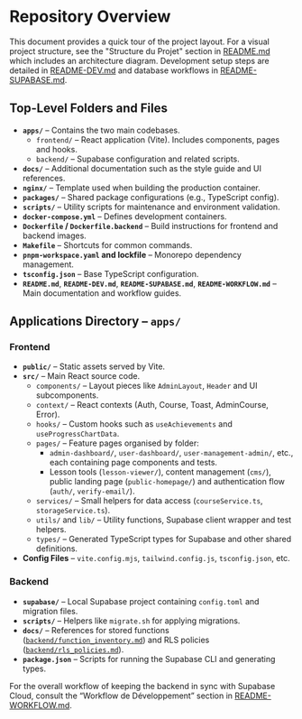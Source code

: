 # Repository Overview

This document provides a quick tour of the project layout. For a visual project structure, see the "Structure du Projet" section in [README.md](../README.md) which includes an architecture diagram. Development setup steps are detailed in [README-DEV.md](../README-DEV.md) and database workflows in [README-SUPABASE.md](../README-SUPABASE.md).

## Top-Level Folders and Files

- **`apps/`** – Contains the two main codebases.
  - `frontend/` – React application (Vite). Includes components, pages and hooks.
  - `backend/` – Supabase configuration and related scripts.
- **`docs/`** – Additional documentation such as the style guide and UI references.
- **`nginx/`** – Template used when building the production container.
- **`packages/`** – Shared package configurations (e.g., TypeScript config).
- **`scripts/`** – Utility scripts for maintenance and environment validation.
- **`docker-compose.yml`** – Defines development containers.
- **`Dockerfile` / `Dockerfile.backend`** – Build instructions for frontend and backend images.
- **`Makefile`** – Shortcuts for common commands.
- **`pnpm-workspace.yaml` and lockfile** – Monorepo dependency management.
- **`tsconfig.json`** – Base TypeScript configuration.
- **`README.md`**, **`README-DEV.md`**, **`README-SUPABASE.md`**, **`README-WORKFLOW.md`** – Main documentation and workflow guides.

## Applications Directory – `apps/`

### Frontend

- **`public/`** – Static assets served by Vite.
- **`src/`** – Main React source code.
  - `components/` – Layout pieces like `AdminLayout`, `Header` and UI subcomponents.
  - `context/` – React contexts (Auth, Course, Toast, AdminCourse, Error).
  - `hooks/` – Custom hooks such as `useAchievements` and `useProgressChartData`.
  - `pages/` – Feature pages organised by folder:
    - `admin-dashboard/`, `user-dashboard/`, `user-management-admin/`, etc., each containing page components and tests.
    - Lesson tools (`lesson-viewer/`), content management (`cms/`), public landing page (`public-homepage/`) and authentication flow (`auth/`, `verify-email/`).
  - `services/` – Small helpers for data access (`courseService.ts`, `storageService.ts`).
  - `utils/` and `lib/` – Utility functions, Supabase client wrapper and test helpers.
  - `types/` – Generated TypeScript types for Supabase and other shared definitions.
- **Config Files** – `vite.config.mjs`, `tailwind.config.js`, `tsconfig.json`, etc.

### Backend

- **`supabase/`** – Local Supabase project containing `config.toml` and migration files.
- **`scripts/`** – Helpers like `migrate.sh` for applying migrations.
- **`docs/`** – References for stored functions
  ([`backend/function_inventory.md`](backend/function_inventory.md)) and RLS
  policies ([`backend/rls_policies.md`](backend/rls_policies.md)).
- **`package.json`** – Scripts for running the Supabase CLI and generating types.

For the overall workflow of keeping the backend in sync with Supabase Cloud, consult the “Workflow de Développement” section in [README-WORKFLOW.md](../README-WORKFLOW.md).


